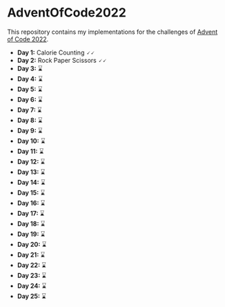 # AdventOfCode2022

This repository contains my implementations for the challenges of
[Advent of Code 2022](https://adventofcode.com/2022).


- **Day 1:** Calorie Counting 🗸🗸
- **Day 2:** Rock Paper Scissors 🗸🗸
- **Day 3:** ⌛
- **Day 4:** ⌛
- **Day 5:** ⌛
- **Day 6:** ⌛
- **Day 7:** ⌛
- **Day 8:** ⌛
- **Day 9:** ⌛
- **Day 10:** ⌛
- **Day 11:** ⌛
- **Day 12:** ⌛
- **Day 13:** ⌛
- **Day 14:** ⌛
- **Day 15:** ⌛
- **Day 16:** ⌛
- **Day 17:** ⌛
- **Day 18:** ⌛
- **Day 19:** ⌛
- **Day 20:** ⌛
- **Day 21:** ⌛
- **Day 22:** ⌛
- **Day 23:** ⌛
- **Day 24:** ⌛
- **Day 25:** ⌛